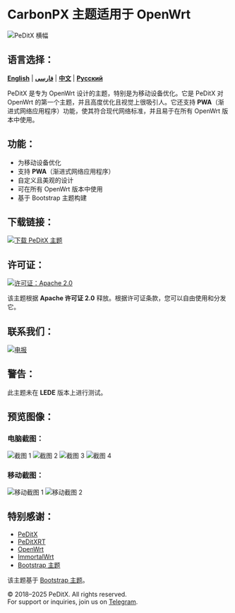 # CarbonPX 主题适用于 OpenWrt

![PeDitX 横幅](https://raw.githubusercontent.com/peditx/luci-theme-carbonpx/refs/heads/main/luasrc/brand.png)

## 语言选择：

[**English**](README.md) | [**فارسی**](README_fa.md) | [**中文**](README_zh.md) | [**Русский**](README_ru.md)

PeDitX 是专为 OpenWrt 设计的主题，特别是为移动设备优化。它是 PeDitX 对 OpenWrt 的第一个主题，并且高度优化且视觉上很吸引人。它还支持 **PWA**（渐进式网络应用程序）功能，使其符合现代网络标准，并且易于在所有 OpenWrt 版本中使用。

## 功能：

- 为移动设备优化
- 支持 **PWA**（渐进式网络应用程序）
- 自定义且美观的设计
- 可在所有 OpenWrt 版本中使用
- 基于 Bootstrap 主题构建

## 下载链接：
[![下载 PeDitX 主题](https://img.shields.io/github/downloads/peditx/luci-theme-carbonpx/total.svg)](https://github.com/peditx/luci-theme-carbonpx/releases)

## 许可证：
[![许可证：Apache 2.0](https://img.shields.io/badge/License-Apache%202.0-blue.svg)](https://opensource.org/licenses/Apache-2.0)

该主题根据 **Apache 许可证 2.0** 释放。根据许可证条款，您可以自由使用和分发它。

## 联系我们：
[![电报](https://img.shields.io/badge/Telegram-加入现在-blue.svg)](https://t.me/peditx)

## 警告：
此主题未在 **LEDE** 版本上进行测试。

## 预览图像：

### 电脑截图：
![截图 1](https://raw.githubusercontent.com/peditx/luci-theme-carbonpx/refs/heads/main/screenshots/1.png)
![截图 2](https://raw.githubusercontent.com/peditx/luci-theme-carbonpx/refs/heads/main/screenshots/2.png)
![截图 3](https://raw.githubusercontent.com/peditx/luci-theme-carbonpx/refs/heads/main/screenshots/3.png)
![截图 4](https://raw.githubusercontent.com/peditx/luci-theme-carbonpx/refs/heads/main/screenshots/4.png)

### 移动截图：
![移动截图 1](https://raw.githubusercontent.com/peditx/luci-theme-carbonpx/refs/heads/main/screenshots/m1.PNG)
![移动截图 2](https://raw.githubusercontent.com/peditx/luci-theme-carbonpx/refs/heads/main/screenshots/m2.PNG)

## 特别感谢：

- [PeDitX](https://github.com/peditx)
- [PeDitXRT](https://github.com/peditx/peditxrt)
- [OpenWrt](https://github.com/openwrt)
- [ImmortalWrt](https://github.com/immortalwrt)
- [Bootstrap 主题](https://github.com/twbs/bootstrap)

该主题基于 [Bootstrap 主题](https://github.com/twbs/bootstrap)。


© 2018–2025 PeDitX. All rights reserved.  
For support or inquiries, join us on [Telegram](https://t.me/peditx).

